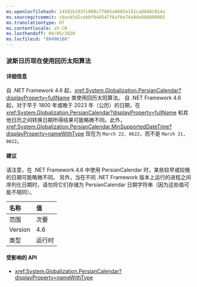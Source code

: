 ```yaml
---
ms.openlocfilehash: 14581b193fc000c7f805a0602e191cad688c014a
ms.sourcegitcommit: cbacb5d2cebbf044547f6af6e74a9de866800985
ms.translationtype: HT
ms.contentlocale: zh-CN
ms.lasthandoff: 09/05/2020
ms.locfileid: "89496166"
---
```

### <a name="persian-calendar-now-uses-the-hijri-solar-algorithm"></a>波斯日历现在使用回历太阳算法

#### <a name="details"></a>详细信息

自 .NET Framework 4.6 起，<xref:System.Globalization.PersianCalendar?displayProperty=fullName> 类使用回历太阳算法。 自 .NET Framework 4.6 起，对于早于 1800 年或晚于 2023 年（公历）的日期，在 <xref:System.Globalization.PersianCalendar?displayProperty=fullName> 和其他日历之间转换日期所得结果可能略微不同。此外，<xref:System.Globalization.PersianCalendar.MinSupportedDateTime?displayProperty=nameWithType> 现在为 <code>March 22, 0622</code>，而不是 <code>March 21, 0622</code>。

#### <a name="suggestion"></a>建议

请注意，在 .NET Framework 4.6 中使用 PersianCalendar 时，某些较早或较晚的日期可能略微不同。 另外，当在不同 .NET Framework 版本上运行的进程之间序列化日期时，请勿将它们存储为 PersianCalendar 日期字符串（因为这些值可能不相同）。

| 名称    | 值       |
|:--------|:------------|
| 范围   |次要|
|Version|4.6|
|类型|运行时|

#### <a name="affected-apis"></a>受影响的 API

- <xref:System.Globalization.PersianCalendar?displayProperty=nameWithType>

<!--

#### Affected APIs

- `T:System.Globalization.PersianCalendar`

-->
